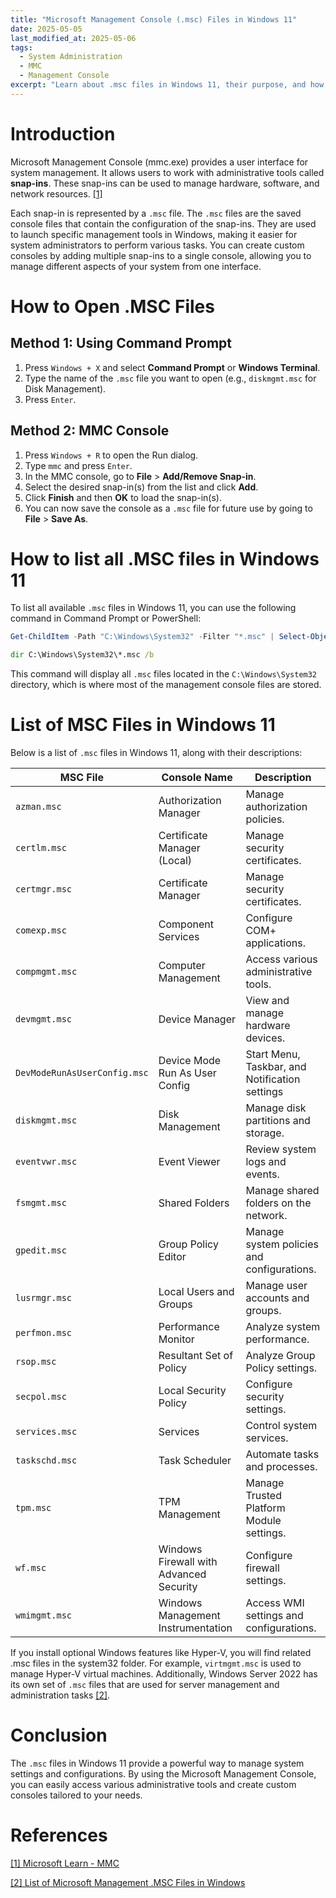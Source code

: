 ```yaml
---
title: "Microsoft Management Console (.msc) Files in Windows 11"
date: 2025-05-05
last_modified_at: 2025-05-06
tags:  
  - System Administration
  - MMC
  - Management Console
excerpt: "Learn about .msc files in Windows 11, their purpose, and how to use them effectively."
---
```


# Introduction
Microsoft Management Console (mmc.exe) provides a user interface for system management. It allows users to work with administrative tools called **snap-ins**. These snap-ins can be used to manage hardware, software, and network resources. [[1]](#references)

Each snap-in is represented by a `.msc` file. The `.msc` files are the saved console files that contain the configuration of the snap-ins. They are used to launch specific management tools in Windows, making it easier for system administrators to perform various tasks. You can create custom consoles by adding multiple snap-ins to a single console, allowing you to manage different aspects of your system from one interface.

# How to Open .MSC Files

## Method 1: Using Command Prompt
1. Press `Windows + X` and select **Command Prompt** or **Windows Terminal**.
2. Type the name of the `.msc` file you want to open (e.g., `diskmgmt.msc` for Disk Management).
3. Press `Enter`.

## Method 2: MMC Console
1. Press `Windows + R` to open the Run dialog.
2. Type `mmc` and press `Enter`.
3. In the MMC console, go to **File** > **Add/Remove Snap-in**.
4. Select the desired snap-in(s) from the list and click **Add**.
5. Click **Finish** and then **OK** to load the snap-in(s).
6. You can now save the console as a `.msc` file for future use by going to **File** > **Save As**.

# How to list all .MSC files in Windows 11

To list all available `.msc` files in Windows 11, you can use the following command in Command Prompt or PowerShell:

```powershell
Get-ChildItem -Path "C:\Windows\System32" -Filter "*.msc" | Select-Object Name, FullName
```

```bat
dir C:\Windows\System32\*.msc /b
```

This command will display all `.msc` files located in the `C:\Windows\System32` directory, which is where most of the management console files are stored.

# List of MSC Files in Windows 11
Below is a list of `.msc` files in Windows 11, along with their descriptions:

| **MSC File** | **Console Name** | **Description** |
|-------------|-----------------|-----------------|
| `azman.msc` | Authorization Manager | Manage authorization policies. |
| `certlm.msc` | Certificate Manager (Local) | Manage security certificates. |
| `certmgr.msc` | Certificate Manager | Manage security certificates. |
| `comexp.msc` | Component Services | Configure COM+ applications. |
| `compmgmt.msc` | Computer Management | Access various administrative tools. |
| `devmgmt.msc` | Device Manager | View and manage hardware devices. |
| `DevModeRunAsUserConfig.msc` | Device Mode Run As User Config | Start Menu, Taskbar, and Notification settings |
| `diskmgmt.msc` | Disk Management | Manage disk partitions and storage. |
| `eventvwr.msc` | Event Viewer | Review system logs and events. |
| `fsmgmt.msc` | Shared Folders | Manage shared folders on the network. |
| `gpedit.msc` | Group Policy Editor | Manage system policies and configurations. |
| `lusrmgr.msc` | Local Users and Groups | Manage user accounts and groups. |
| `perfmon.msc` | Performance Monitor | Analyze system performance. |
| `rsop.msc` | Resultant Set of Policy | Analyze Group Policy settings. |
| `secpol.msc` | Local Security Policy | Configure security settings. |
| `services.msc` | Services | Control system services. |
| `taskschd.msc` | Task Scheduler | Automate tasks and processes. |
| `tpm.msc` | TPM Management | Manage Trusted Platform Module settings. |
| `wf.msc` | Windows Firewall with Advanced Security | Configure firewall settings. |
| `wmimgmt.msc` | Windows Management Instrumentation | Access WMI settings and configurations. |

If you install optional Windows features like Hyper-V, you will find related .msc files in the system32 folder. For example, `virtmgmt.msc` is used to manage Hyper-V virtual machines. Additionally, Windows Server 2022 has its own set of `.msc` files that are used for server management and administration tasks [[2]](#references).

# Conclusion
The `.msc` files in Windows 11 provide a powerful way to manage system settings and configurations. By using the Microsoft Management Console, you can easily access various administrative tools and create custom consoles tailored to your needs. 

# References
[[1] Microsoft Learn - MMC](https://learn.microsoft.com/en-us/windows-server/administration/windows-commands/mmc)

[[2] List of Microsoft Management .MSC Files in Windows](https://www.itechtics.com/msc-files/)
